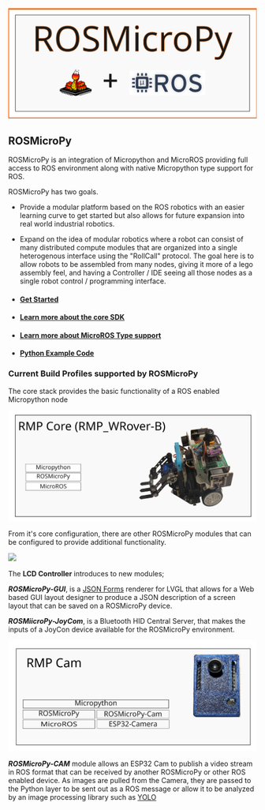 ![](docs/images/ROSMicroPyHeader.svg)

## ROSMicroPy
ROSMicroPy is an integration of Micropython and MicroROS providing full access to ROS environment along with native Micropython type support for ROS.

ROSMicroPy has two goals.
* Provide a modular platform based on the ROS robotics with an easier learning curve to get started but also allows for future expansion into real world industrial robotics.

* Expand on the idea of modular robotics where a robot can consist of many distributed compute modules that are organized into a single heterogenous interface using the "RollCall" protocol. The goal here is to allow robots to be assembled from many nodes, giving it more of a lego assembly feel, and having a Controller / IDE seeing all those nodes as a single robot control / programming interface.

* #### [Get Started](docs/LearnMore.md)
* #### [Learn more about the core SDK](docs/rosmicropy-sdk/README.md)
* #### [Learn more about MicroROS Type support](docs/rosmicropy-sdk/docs/mp_uros_dataTypeParser.md)
* #### [Python Example Code](./python_example_code/README.md)

### Current Build Profiles supported by ROSMicroPy

The core stack provides the basic functionality of a ROS enabled Micropython node  

![](docs/images/RMP_CoreStack.svg)

From it's core configuration, there are other ROSMicroPy modules that can be configured to provide additional functionality. 

![](docs/images/RMP_LCD_Stack.svg)

The **LCD Controller** introduces to new modules;

***ROSMicroPy-GUI***, is a [JSON Forms](https://jsonforms.io/) renderer for LVGL that allows for a Web based GUI layout designer to produce a JSON description of a screen layout that can be saved on a ROSMicroPy device.

***ROSMiicroPy-JoyCom***, is a Bluetooth HID Central Server, that makes the inputs of a JoyCon device available for the ROSMicroPy environment. 

![](docs/images/RMP_Cam_Stack.svg)

***ROSMicroPy-CAM*** module allows an ESP32 Cam to publish a video stream in ROS format that can be received by another ROSMicroPy or other ROS enabled device. As images are pulled from the Camera, they are passed to the Python layer to be sent out as a ROS message or allow it to be analyzed by an image processing library such as [YOLO](https://www.kdnuggets.com/2018/09/object-detection-image-classification-yolo.html)
